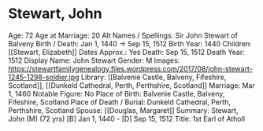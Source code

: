 # Stewart, John

Age: 72
Age at Marriage: 20
Alt Names / Spellings: Sir John Stewart of Balveny
Birth / Death: Jan 1, 1440 → Sep 15, 1512
Birth Year: 1440
Children: [[Stewart, Elizabeth]]
Dates Approx.: Yes
Death: Sep 15, 1512
Death Year: 1512
Display Name: John Stewart
Gender: M
Images: https://stewartfamilygenealogy.files.wordpress.com/2017/08/john-stewart-1245-1298-soldier.jpg
Library: [[Balvenie Castle, Balveny, Fifeshire, Scotland]], [[Dunkeld Cathedral, Perth, Perthshire, Scotland]]
Marriage: Mar 1, 1460
Notable Figure: No
Place of Birth: Balvenie Castle, Balveny, Fifeshire, Scotland
Place of Death / Burial: Dunkeld Cathedral, Perth, Perthshire, Scotland
Spouse: [[Douglas, Margaret]]
Summary: Stewart, John (M) (72 yrs)
[B] Jan 1, 1440 - [D] Sep 15, 1512
Title: 1st Earl of Atholl